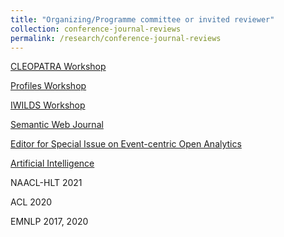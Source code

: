 ```yaml
---
title: "Organizing/Programme committee or invited reviewer"
collection: conference-journal-reviews
permalink: /research/conference-journal-reviews
---
```


[CLEOPATRA Workshop](http://cleopatra-workshop.l3s.uni-hannover.de/)

[Profiles Workshop](http://profiles2020.l3s.uni-hannover.de/)

[IWILDS Workshop](https://iwilds2020.wordpress.com/)

[Semantic Web Journal](http://www.semantic-web-journal.net/) 

[Editor for Special Issue on Event-centric Open Analytics](http://www.semantic-web-journal.net/blog/call-papers-special-issue-event-centric-open-analytics)

[Artificial Intelligence](https://www.journals.elsevier.com/artificial-intelligence)

NAACL-HLT 2021

ACL 2020

EMNLP 2017, 2020
